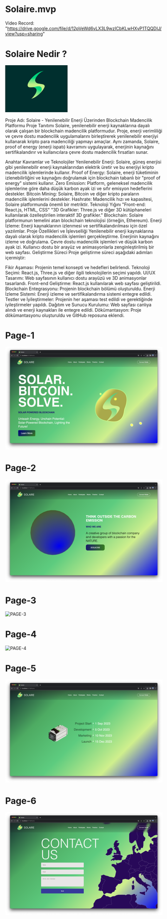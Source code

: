 # Solaire.mvp

Video Record: "https://drive.google.com/file/d/12pVeWd6vLX3L9wzICbKLwHXyP1TQQDIJ/view?usp=sharing"



# Solaire Nedir ?
<img src="/Ekran%20Resmi%202023-10-04%2022.03.59.png" alt="Logo" width="200" height="150">

Proje Adı: Solaire - Yenilenebilir Enerji Üzerinden Blockchain Madencilik Platformu
Proje Tanıtımı
Solaire, yenilenebilir enerji kaynaklarına dayalı olarak çalışan bir blockchain madencilik platformudur. Proje, enerji verimliliği ve çevre dostu madencilik uygulamalarını birleştirerek yenilenebilir enerjiyi kullanarak kripto para madenciliği yapmayı amaçlar. Aynı zamanda, Solaire, proof of energy (enerji ispatı) kavramını uygulayarak, enerjinin kaynağını sertifikalandırır ve kullanıcılara çevre dostu madencilik fırsatları sunar.

Anahtar Kavramlar ve Teknolojiler
Yenilenebilir Enerji: Solaire, güneş enerjisi gibi yenilenebilir enerji kaynaklarından elektrik üretir ve bu enerjiyi kripto madencilik işlemlerinde kullanır.
Proof of Energy: Solaire, enerji tüketiminin izlenebilirliğini ve kaynağını doğrulamak için blockchain tabanlı bir "proof of energy" sistemi kullanır.
Zero Emission: Platform, geleneksel madencilik işlemlerine göre daha düşük karbon ayak izi ve sıfır emisyon hedeflerini destekler.
Bitcoin Mining: Solaire, Bitcoin ve diğer kripto paraların madencilik işlemlerini destekler.
Hashrate: Madencilik hızı ve kapasitesi, Solaire platformunda önemli bir metriktir.
Teknoloji Yığını
"Front-end: React.js, HTML, CSS"
"3D Grafikler: Three.js ve diğer 3D kütüphaneleri kullanılarak özelleştirilen interaktif 3D grafikler."
Blockchain: Solaire platformunun temelini atan blockchain teknolojisi (örneğin, Ethereum).
Enerji İzleme: Enerji kaynaklarının izlenmesi ve sertifikalandırılması için özel yazılımlar.
Proje Özellikleri ve İşlevselliği
Yenilenebilir enerji kaynaklarına dayalı olarak kripto madencilik işlemleri gerçekleştirme.
Enerjinin kaynağını izleme ve doğrulama.
Çevre dostu madencilik işlemleri ve düşük karbon ayak izi.
Kullanıcı dostu bir arayüz ve animasyonlarla zenginleştirilmiş bir web sayfası.
Geliştirme Süreci
Proje geliştirme süreci aşağıdaki adımları içermiştir:

Fikir Aşaması: Projenin temel konsepti ve hedefleri belirlendi.
Teknoloji Seçimi: React.js, Three.js ve diğer ilgili teknolojilerin seçimi yapıldı.
UI/UX Tasarımı: Web sayfasının kullanıcı dostu arayüzü ve 3D animasyonlar tasarlandı.
Front-end Geliştirme: React.js kullanılarak web sayfası geliştirildi.
Blockchain Entegrasyonu: Projenin blockchain bölümü oluşturuldu.
Enerji İzleme Sistemi: Enerji izleme ve sertifikalandırma sistemi entegre edildi.
Testler ve İyileştirmeler: Projenin her aşaması test edildi ve gerektiğinde iyileştirmeler yapıldı.
Dağıtım ve Sunucu Kurulumu: Web sayfası canlıya alındı ve enerji kaynakları ile entegre edildi.
Dökümantasyon: Proje dökümantasyonu oluşturuldu ve GitHub reposuna eklendi.


# Page-1

![PAGE-1](/public/img/Ekran%20Resmi%202023-10-06%2010.16.35.png)


# Page-2 

![PAGE-2](/public/img/Ekran%20Resmi%202023-10-06%2010.16.38.png)              


# Page-3 

![PAGE-3](/public/img/Ekran%20Resmi%202023-10-06%2010.16.41.png)      


# Page-4 

![PAGE-4](/public/img/Ekran%20Resmi%202023-10-06%2010.16.44.png)   


# Page-5 

![PAGE-5](/public/img/Ekran%20Resmi%202023-10-06%2010.16.47.png)      


# Page-6 

![PAGE-6](/public/img/Ekran%20Resmi%202023-10-06%2010.16.49.png)      
